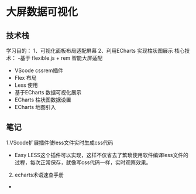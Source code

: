 # 大屏数据可视化

## 技术栈
学习目的：
1、可视化面板布局适配屏幕
2、利用ECharts 实现柱状图展示
核心技术：
-基于 flexible.js + rem 智能大屏适配
- VScode cssrem插件
- Flex 布局
- Less 使用
- 基于ECharts 数据可视化展示
- ECharts 柱状图数据设置
- ECharts 地图引入


## 笔记
1.VScode扩展插件使less文件实时生成css代码
- Easy LESS这个插件可以实现，这样不仅省去了繁琐使用软件编译less文件的过程，每次正常保存，就像写css代码一样，实时观察效果。

2. echarts术语速查手册
- 